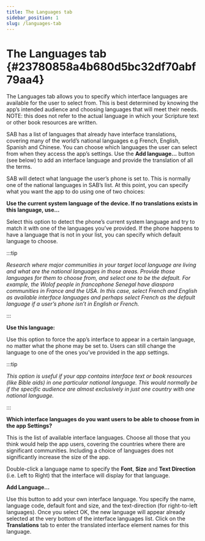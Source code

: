 ```yaml
---
title: The Languages tab
sidebar_position: 1
slug: /languages-tab
---
```


# The Languages tab {#23780858a4b680d5bc32df70abf79aa4}

The Languages tab allows you to specify which interface languages are available for the user to select from. This is best determined by knowing the app’s intended audience and choosing languages that will meet their needs. NOTE: this does not refer to the actual language in which your Scripture text or other book resources are written.

SAB has a list of languages that already have interface translations, covering many of the world’s national languages e.g French, English, Spanish and Chinese. You can choose which languages the user can select from when they access the app’s settings. Use the **Add language…** button (see below) to add an interface language and provide the translation of all the terms.

SAB will detect what language the user’s phone is set to. This is normally one of the national languages in SAB’s list. At this point, you can specify what you want the app to do using one of two choices:

**Use the current system language of the device. If no translations exists in this language, use…**

Select this option to detect the phone’s current system language and try to match it with one of the languages you’ve provided. If the phone happens to have a language that is not in your list, you can specify which default language to choose.

:::tip

_Research where major communities in your target local language are living and what are the national languages in those areas. Provide those languages for them to choose from, and select one to be the default. For example, the Wolof people in francophone Senegal have diaspora communities in France and the USA. In this case, select French and English as available interface languages and perhaps select French as the default language if a user’s phone isn’t in English or French._

:::

**Use this language:**

Use this option to force the app’s interface to appear in a certain language, no matter what the phone may be set to. Users can still change the language to one of the ones you’ve provided in the app settings.

:::tip

_This option is useful if your app contains interface text or book resources (like Bible aids) in one particular national language. This would normally be if the specific audience are almost exclusively in just one country with one national language._

:::

**Which interface languages do you want users to be able to choose from in the app Settings?**

This is the list of available interface languages. Choose all those that you think would help the app users, covering the countries where there are significant communities. Including a choice of languages does not significantly increase the size of the app.

Double-click a language name to specify the **Font**, **Size** and **Text Direction** (i.e. Left to Right) that the interface will display for that language.

**Add Language…**

Use this button to add your own interface language. You specify the name, language code, default font and size, and the text-direction (for right-to-left languages). Once you select OK, the new language will appear already selected at the very bottom of the interface languages list. Click on the **Translations** tab to enter the translated interface element names for this language.

